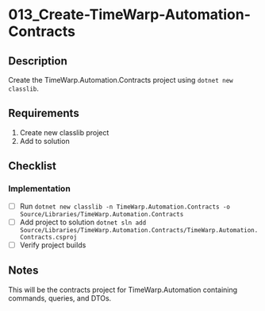 # 013_Create-TimeWarp-Automation-Contracts

## Description

Create the TimeWarp.Automation.Contracts project using `dotnet new classlib`.

## Requirements

1. Create new classlib project
2. Add to solution

## Checklist

### Implementation
- [ ] Run `dotnet new classlib -n TimeWarp.Automation.Contracts -o Source/Libraries/TimeWarp.Automation.Contracts`
- [ ] Add project to solution `dotnet sln add Source/Libraries/TimeWarp.Automation.Contracts/TimeWarp.Automation.Contracts.csproj`
- [ ] Verify project builds

## Notes

This will be the contracts project for TimeWarp.Automation containing commands, queries, and DTOs.
